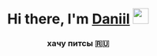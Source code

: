 <h1 align="center">Hi there, I'm <a href="https://vk.com/aristokratichn1y" target="_blank">Daniil</a> 
<img src="https://github.com/blackcater/blackcater/raw/main/images/Hi.gif" height="32"/></h1>
<h3 align="center">хачу питсы 🇷🇺</h3>
